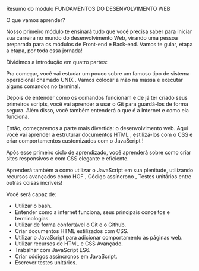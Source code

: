 Resumo do módulo FUNDAMENTOS DO DESENVOLVIMENTO WEB

O que vamos aprender?

Nosso primeiro módulo te ensinará tudo que você precisa saber para iniciar sua carreira no mundo do desenvolvimento Web, virando uma pessoa preparada para os módulos de Front-end e Back-end. Vamos te guiar, etapa a etapa, por toda essa jornada!

Dividimos a introdução em quatro partes:

Pra começar, você vai estudar um pouco sobre um famoso tipo de sistema operacional chamado UNIX . Vamos colocar a mão na massa e executar alguns comandos no terminal.

Depois de entender como os comandos funcionam e de já ter criado seus primeiros scripts, você vai aprender a usar o Git para guardá-los de forma segura. Além disso, você também entenderá o que é a Internet e como ela funciona.

Então, começaremos a parte mais divertida: o desenvolvimento web. Aqui você vai aprender a estruturar documentos HTML , estilizá-los com o CSS e criar comportamentos customizados com o JavaScript !

Após esse primeiro ciclo de aprendizado, você aprenderá sobre como criar sites responsivos e com CSS elegante e eficiente.

Aprenderá também a como utilizar o JavaScript em sua plenitude, utilizando recursos avançados como HOF , Código assíncrono , Testes unitários entre outras coisas incríveis!

Você será capaz de:
- Utilizar o bash.
- Entender como a internet funciona, seus principais conceitos e terminologias.
- Utilizar de forma confortável o Git e o Github.
- Criar documentos HTML estilizados com CSS.
- Utilizar o JavaScript para adicionar comportamento às páginas web.
- Utilizar recursos de HTML e CSS Avançado.
- Trabalhar com JavaScript ES6.
- Criar códigos assíncronos em JavaScript.
- Escrever testes unitários.
